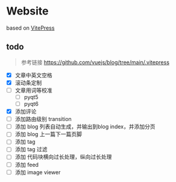 # Website

based on [VitePress](https://vitepress.dev/)

## todo

> 参考链接 https://github.com/vuejs/blog/tree/main/.vitepress

- [x] 文章中英文空格
- [x] 滚动条定制
- [ ] 文章用词等校准
    - [ ] pyqt5
    - [ ] pyqt6
- [x] 添加评论
- [ ] 添加路由级别 transition
- [ ] 添加 blog 列表自动生成，并输出到blog index，并添加分页
- [ ] 添加 blog 上一篇下一篇页脚
- [ ] 添加 tag
- [ ] 添加 tag 过滤
- [ ] 添加 代码块横向过长处理，纵向过长处理
- [ ] 添加 feed
- [ ] 添加 image viewer
